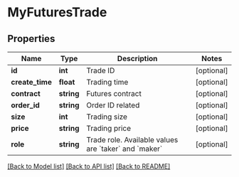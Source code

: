 # MyFuturesTrade

## Properties
Name | Type | Description | Notes
------------ | ------------- | ------------- | -------------
**id** | **int** | Trade ID | [optional] 
**create_time** | **float** | Trading time | [optional] 
**contract** | **string** | Futures contract | [optional] 
**order_id** | **string** | Order ID related | [optional] 
**size** | **int** | Trading size | [optional] 
**price** | **string** | Trading price | [optional] 
**role** | **string** | Trade role. Available values are &#x60;taker&#x60; and &#x60;maker&#x60; | [optional] 

[[Back to Model list]](../README.md#documentation-for-models) [[Back to API list]](../README.md#documentation-for-api-endpoints) [[Back to README]](../README.md)


